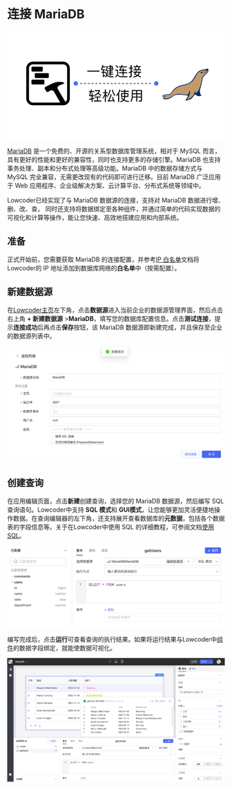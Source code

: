 # 连接 MariaDB

​![](assets/5-20231002172952-45sty8i.png)​

[MariaDB](https://mariadb.org/) 是一个免费的、开源的关系型数据库管理系统，相对于 MySQL 而言，具有更好的性能和更好的兼容性，同时也支持更多的存储引擎。MariaDB 也支持事务处理、副本和分布式处理等高级功能。MariaDB 中的数据存储方式与 MySQL 完全兼容，无需更改现有的代码即可进行迁移。目前 MariaDB 广泛应用于 Web 应用程序、企业级解决方案、云计算平台、分布式系统等领域中。

Lowcoder已经实现了与 MariaDB 数据源的连接，支持对 MariaDB 数据进行增、删、改、查， 同时还支持将数据绑定至各种组件，并通过简单的代码实现数据的可视化和计算等操作，能让您快速、高效地搭建应用和内部系统。

## 准备

正式开始前，您需要获取 MariaDB 的连接配置，并参考[IP 白名单](https://majiang.co/docs/ip-allowlist)文档将Lowcoder的 IP 地址添加到数据库网络的**白名单**中（按需配置）。

## 新建数据源

在[Lowcoder主页](https://cloud.majiang.co/apps)左下角，点击**数据源**进入当前企业的数据源管理界面，然后点击右上角 **+ 新建数据源** > ​**MariaDB**​，填写您的数据库配置信息。点击​**测试连接**​，提示**连接成功**后再点击**保存**按钮，该 MariaDB 数据源即新建完成，并且保存至企业的数据源列表中。

​![](assets/2-20231002172952-anxi3v7.png)​

## 创建查询

在应用编辑页面，点击**新建**创建查询，选择您的 MariaDB 数据源，然后编写 SQL 查询语句。Lowcoder中支持 **SQL 模式**和 **GUI模式**​，让您能够更加灵活便捷地操作数据。在查询编辑器的左下角，还支持展开查看数据库的​**元数据**​，包括各个数据表的字段信息等。关于在Lowcoder中使用 SQL 的详细教程，可参阅文档[使用 SQL](https://majiang.co/docs/using-sql)。

​![](assets/3-20231002172952-i5l7zxr.png)​

编写完成后，点击**运行**可查看查询的执行结果。如果将运行结果与Lowcoder中[组件](https://majiang.co/docs/component-guides)的数据字段绑定，就能使数据可视化。

​![](assets/4-20231002172952-i9lcnnz.png)​
